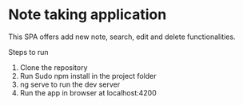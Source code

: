 # Note taking application
This SPA offers add new note, search, edit and delete functionalities.

Steps to run

1. Clone the repository
2. Run Sudo npm install in the project folder
3. ng serve to run the dev server
4. Run the app in browser at localhost:4200
